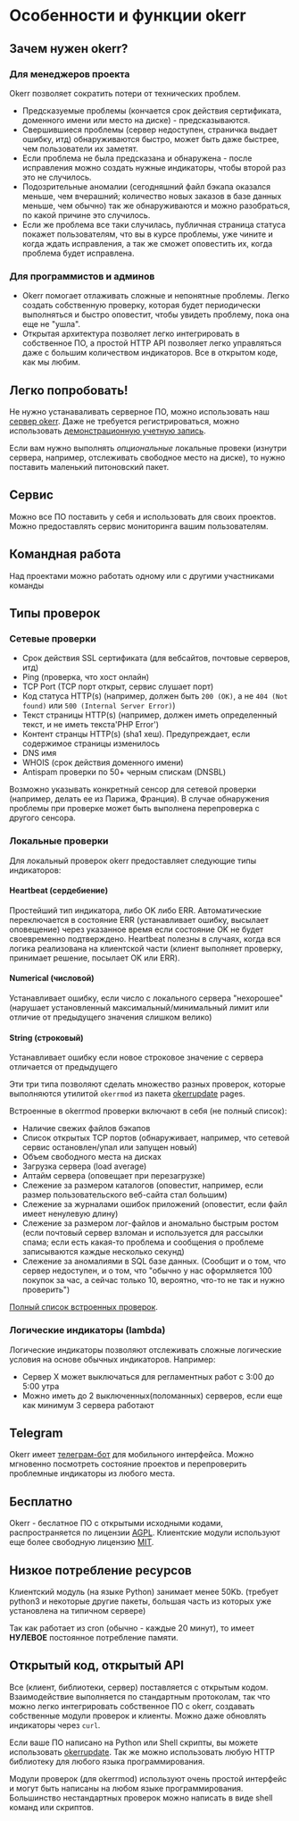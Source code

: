 # Особенности и функции okerr

## Зачем нужен okerr?

###  Для менеджеров проекта
Okerr позволяет сократить потери от технических проблем. 

- Предсказуемые проблемы (кончается срок действия сертификата, доменного имени или место на диске) - предсказываются. 
- Свершившиеся проблемы (сервер недоступен, страничка выдает ошибку, итд) обнаруживаются быстро, может быть даже быстрее, чем пользователи их заметят. 
- Если проблема не была предсказана и обнаружена - после исправления можно создать нужные индикаторы, чтобы второй раз это не случилось.
- Подозрительные аномалии (сегодняшний файл бэкапа оказался меньше, чем вчерашний; количество новых заказов в базе данных меньше, чем обычно) так же обнаруживаются и можно разобраться, по какой причине это случилось.
- Если же проблема все таки случилась, публичная страница статуса покажет пользователям, что вы в курсе проблемы, уже чините и когда ждать исправления, а так же сможет оповестить их, когда проблема будет исправлена.

### Для программистов и админов
- Okerr помогает отлаживать сложные и непонятные проблемы. Легко создать собственную проверку, которая будет периодически выполняться и быстро оповестит, чтобы увидеть проблему, пока она еще не "ушла".
- Открытая архитектура позволяет легко интегрировать в собственное ПО, а простой HTTP API позволяет легко управляться даже с большим количеством индикаторов. Все в открытом коде, как мы любим.

## Легко попробовать!
Не нужно устанаваливать серверное ПО, можно использовать наш [сервер okerr](https://cur.okerr.com/). Даже не требуется регистрироваться, можно использовать [демонстрационную учетную запись](https://cur.okerr.com/demologin).

Если вам нужно выполнять *опциональные* локальные провеки (изнутри сервера, например, отслеживать свободное место на диске), то нужно поставить маленький питоновский пакет.

## Сервис
Можно все ПО поставить у себя и использовать для своих проектов. Можно предоставлять сервис мониторинга вашим пользователям.

## Командная работа
Над проектами можно работать одному или с другими участниками команды


## Типы проверок
### Сетевые проверки
- Срок действия SSL сертификата (для вебсайтов, почтовые серверов, итд)
- Ping (проверка, что хост онлайн)
- TCP Port (TCP порт открыт, сервис слушает порт)
- Код статуса HTTP(s) (например, должен быть `200 (OK)`, а не `404 (Not found)` или `500 (Internal Server Error)`)
- Текст страницы HTTP(s) (например, должен иметь определенный текст, и не иметь текста'PHP Error')
- Контент странцы HTTP(s) (sha1 хеш). Предупреждает, если содержимое страницы изменилось
- DNS имя
- WHOIS (срок действия доменного имени)
- Antispam проверки по 50+ черным спискам (DNSBL)

Возможно указывать конкретный сенсор для сетевой проверки (например, делать ее из Парижа, Франция). В случае обнаружения проблемы при проверке может быть выполнена перепроверка с другого сенсора.


### Локальные проверки
Для локальный проверок okerr предоставляет следующие типы индикаторов:

#### Heartbeat (сердебиение)
Простейший тип индикатора, либо OK либо ERR. Автоматические переключается в состояние ERR (устанавливает ошибку, высылает оповещение) через указанное время если состояние OK не будет своевременно подтверждено. Heartbeat полезны в случаях, когда вся логика реализована на клиентской части (клиент выполняет проверку, принимает решение, посылает OK или ERR).

#### Numerical (числовой)
Устанавливает ошибку, если число с локального сервера "нехорошее" (нарушает установленный максимальный/минимальный лимит или отличие от предыдущего значения слишком велико)

#### String (строковый)
Устанавливает ошибку если новое строковое значение с сервера отличается от предыдущего

Эти три типа позволяют сделать множество разных проверок, которые выполняются утилитой `okerrmod` из пакета [okerrupdate](https://github.com/yaroslaff/okerrupdate) pages.

Встроенные в okerrmod проверки включают в себя (не полный список):

- Наличие свежих файлов бэкапов
- Список открытых TCP портов (обнаруживает, например, что сетевой сервис остановлен/упал или запущен новый)
- Объем свободного места на дисках
- Загрузка сервера (load average)
- Аптайм сервера (оповещает при перезагрузке)
- Слежение за размером каталогов (оповестит, например, если размер пользовательского веб-сайта стал большим)
- Слежение за журналами ошибок приложений (оповестит, если файл имеет ненулевую длину)
- Слежение за размером лог-файлов и аномально быстрым ростом (если почтовый сервер взломан и используется для рассылки спама; если есть какая-то проблема и сообщения о проблеме записываются каждые несколько секунд)
- Слежение за аномалиями в SQL базе данных. (Сообщит и о том, что сервер недоступен, и о том, что "обычно у нас оформляется 100 покупок за час, а сейчас только 10, вероятно, что-то не так и нужно проверить")

[Полный список встроенных проверок](https://okerrupdate.readthedocs.io/ru/latest/basic-okerrmod-modules.html). 

### Логические индикаторы (lambda)
Логические индикаторы позволяют отслеживать сложныe логические условия на основе обычных индикаторов. Например:
- Сервер X может выключаться для регламентных работ с 3:00 до 5:00 утра
- Можно иметь до 2 выключенных(поломанных) серверов, если еще как минимум 3 сервера работают

## Telegram 
Okerr имеет [телеграм-бот](https://t.me/okerrbot) для мобильного интерфейса. Можно мгновенно посмотреть состояние проектов и перепроверить проблемные индикаторы из любого места.

## Бесплатно
Okerr - беслатное ПО с открытыми исходными кодами, распространяется по лицензии [AGPL](https://www.gnu.org/licenses/agpl-3.0.en.html). Клиентские модули используют еще более свободную лицензию [MIT](https://opensource.org/licenses/MIT).

## Низкое потребление ресурсов
Клиентский модуль (на языке Python) занимает менее 50Kb. (требует python3 и некоторые другие пакеты, большая часть из которых уже установлена на типичном сервере)

Так как работает из cron (обычно - каждые 20 минут), то имеет **НУЛЕВОЕ** постоянное потребление памяти.


## Открытый код, открытый API 
Все (клиент, библиотеки, сервер) поставляется с открытым кодом. Взаимодействие выполняется по стандартным протоколам, так что можно легко интегрировать собственное ПО с okerr, создавать собственные модули проверок и клиенты. Можно даже обновлять индикаторы через `curl`.

Если ваше ПО написано на Python или Shell скрипты, вы можете использовать [okerrupdate](https://github.com/yaroslaff/okerrupdate). Так же можно использовать любую HTTP библиотеку для любого языка программирования.

Модули проверок (для okerrmod) используют очень простой интерфейс и могут быть написаны на любом языке программирования. Большинство нестандартных проверок можно написать в виде shell команд или скриптов.
